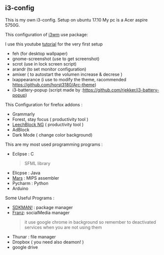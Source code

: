 ## i3-config

This is my own i3-config. Setup on ubuntu 17.10 My pc is a Acer aspire 5750G.

This configuration of [i3wm](https://i3wm.org/) use package:

I use this youtube [tutorial](https://www.youtube.com/watch?v=j1I63wGcvU4&list=PL5ze0DjYv5DbCv9vNEzFmP6sU7ZmkGzcf) for the very first setup

* feh (for desktop wallpaper)
* gnome-screenshot (use to get screenshot)
* scrot (use in lock screen script)
* arandr (to set monitor configuration)
* amixer ( to autostart the volumen increase & decrese )
* lxappearance (i use to modify the theme, racommended https://github.com/horst3180/Arc-theme)
* i3-battery-popup (script made by :https://github.com/rjekker/i3-battery-popup)

This Configuration for firefox addons :
 * Grammarly 
 * Forest, stay focus ( productivity tool )
 * [LeechBlock NG](https://addons.mozilla.org/it/firefox/addon/leechblock-ng/) ( productivity tool )
 * AdBlock 
 * Dark Mode ( change color background) 

This are my most used programming programs :
 * Eclipse : C
    > SFML library
 * Elicpse : Java
 * [Mars](http://courses.missouristate.edu/KenVollmar/mars/download.htm) : MIPS assembler
 * Pycharm : Python 
 * Arduino 
  
Some Useful Programs :
  * [SDKMAN!](http://sdkman.io/install.html) : package manager
  *  [Franz](https://meetfranz.com/): socialMedia manager 
      > it use google chrome in background so remember to deactivated services when you are not using them
  * Thunar : file manager 
  * Dropbox ( you need also deamon! )
  * google drive




